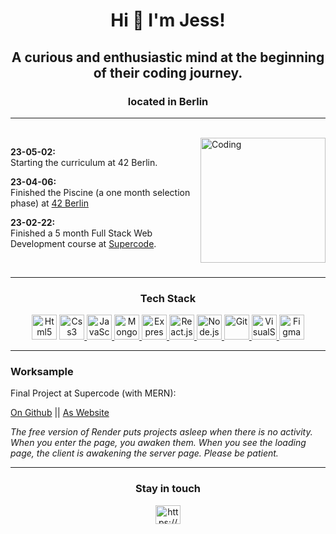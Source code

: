 <h1 align="center">Hi 👋 I'm Jess!</h1>
<h2 align="center">A curious and enthusiastic mind at the beginning of their coding journey.</h2>
<h3 align="center">located in Berlin</h3>

<hr>
<br>

<img align="right" alt="Coding" height="200" src="https://gifdb.com/images/high/cowboy-bebop-edward-balancing-fqfdbpndc783uduo.gif">
<p><b>23-05-02:</b><br> Starting the curriculum at 42 Berlin.</p>
<p><b>23-04-06:</b><br> Finished the Piscine (a one month selection phase) at <a href="https://42berlin.de/" rel="noreferrer">42 Berlin</a></p>
<p><b>23-02-22:</b><br> Finished a 5 month Full Stack Web Development course at <a href="https://www.super-code.de/" rel="noreferrer">Supercode</a>.</p>

<br>
<hr>

<h3 align="center">Tech Stack</h3>
<p align="center"><a href="https://en.wikipedia.org/wiki/HTML" target="_blank" rel="noopener noreferrer"><img src="https://camo.githubusercontent.com/da7acacadecf91d6dc02efcd2be086bb6d78ddff19a1b7a0ab2755a6fda8b1e9/68747470733a2f2f63646e2e6a7364656c6976722e6e65742f67682f64657669636f6e732f64657669636f6e2f69636f6e732f68746d6c352f68746d6c352d6f726967696e616c2e737667" alt="Html5" width="40" height="40"/></a>
<a href="https://en.wikipedia.org/wiki/CSS" target="_blank" rel="noreferrer"> <img src="https://camo.githubusercontent.com/2e496d4bfc6f753ddca87b521ce95c88219f77800212ffa6d4401ad368c82170/68747470733a2f2f63646e2e6a7364656c6976722e6e65742f67682f64657669636f6e732f64657669636f6e2f69636f6e732f637373332f637373332d6f726967696e616c2e737667" alt="Css3" width="40" height="40"/> </a> 
<a href="https://en.wikipedia.org/wiki/JavaScript" target="_blank" rel="noreferrer"> <img src="https://camo.githubusercontent.com/442c452cb73752bb1914ce03fce2017056d651a2099696b8594ddf5ccc74825e/68747470733a2f2f63646e2e6a7364656c6976722e6e65742f67682f64657669636f6e732f64657669636f6e2f69636f6e732f6a6176617363726970742f6a6176617363726970742d6f726967696e616c2e737667" alt="JavaScript" width="40" height="40"/> </a>
<a href="https://en.wikipedia.org/wiki/MongoDB" target="_blank" rel="noreferrer"> <img src="https://camo.githubusercontent.com/9ebde7ca22ab3f3b4bf92d2743804ab9e581e413a16cdf3626c2092e69967d80/68747470733a2f2f63646e2e6a7364656c6976722e6e65742f67682f64657669636f6e732f64657669636f6e2f69636f6e732f6d6f6e676f64622f6d6f6e676f64622d6f726967696e616c2e737667" alt="MongoDB" width="40" height="40"/> </a>
<a href="https://en.wikipedia.org/wiki/Express.js" target="_blank" rel="noreferrer"> <img src="https://camo.githubusercontent.com/40756575fc2fd74b1883ea0cc5c2a49aa7048ab58286f43a121109d69a9ea160/68747470733a2f2f63646e2e6a7364656c6976722e6e65742f67682f64657669636f6e732f64657669636f6e2f69636f6e732f657870726573732f657870726573732d6f726967696e616c2e737667" alt="Express.js" width="40" height="40"/> </a>
<a href="https://en.wikipedia.org/wiki/React_(software)" target="_blank" rel="noreferrer"> <img src="https://camo.githubusercontent.com/27d0b117da00485c56d69aef0fa310a3f8a07abecc8aa15fa38c8b78526c60ac/68747470733a2f2f63646e2e6a7364656c6976722e6e65742f67682f64657669636f6e732f64657669636f6e2f69636f6e732f72656163742f72656163742d6f726967696e616c2e737667" alt="React.js" width="40" height="40"/> </a>
<a href="https://en.wikipedia.org/wiki/Node.js" target="_blank" rel="noreferrer"> <img src="https://camo.githubusercontent.com/900baefb89e187c8b32cdbb3b440d1502fe8f30a1a335cc5dc5868af0142f8b1/68747470733a2f2f63646e2e6a7364656c6976722e6e65742f67682f64657669636f6e732f64657669636f6e2f69636f6e732f6e6f64656a732f6e6f64656a732d6f726967696e616c2e737667" alt="Node.js" width="40" height="40"/> </a>
<a href="https://en.wikipedia.org/wiki/Git" target="_blank" rel="noreferrer"> <img src="https://camo.githubusercontent.com/dc9e7e657b4cd5ba7d819d1a9ce61434bd0ddbb94287d7476b186bd783b62279/68747470733a2f2f63646e2e6a7364656c6976722e6e65742f67682f64657669636f6e732f64657669636f6e2f69636f6e732f6769742f6769742d6f726967696e616c2e737667" alt="Git" width="40" height="40"/> </a>
<a href="https://en.wikipedia.org/wiki/Visual_Studio_Code" target="_blank" rel="noreferrer"> <img src="https://camo.githubusercontent.com/5fa137d222dde7b69acd22c6572a065ce3656e6ffa1f5e88c1b5c7a935af3cc6/68747470733a2f2f63646e2e6a7364656c6976722e6e65742f67682f64657669636f6e732f64657669636f6e2f69636f6e732f7673636f64652f7673636f64652d6f726967696e616c2e737667" alt="VisualStudioCode" width="40" height="40"/> </a>
<a href="https://en.wikipedia.org/wiki/Figma_(software)" target="_blank" rel="noreferrer"> <img src="https://camo.githubusercontent.com/cdd289ae72f33665800bc6a63936d5afa0454214d520945780894151112a055f/68747470733a2f2f63646e2e6a7364656c6976722e6e65742f67682f64657669636f6e732f64657669636f6e2f69636f6e732f6669676d612f6669676d612d6f726967696e616c2e737667" alt="Figma" width="40" height="40"/> </a>
</p>

<hr>

<h3>Worksample</h3>
<p>Final Project at Supercode (with MERN):</p>
<p><a href=https://github.com/YubiFuu/Finco>On Github</a>   ||   <a href="https://finco-client.onrender.com">As Website</a></p>
<p><i>The free version of Render puts projects asleep when there is no activity. When you enter the page, you awaken them. When you see the loading page, the client is awakening the server page. Please be patient.</i></p>

<hr>

<h3 align="center">Stay in touch</h3>
<p align="center">
<a href="https://www.linkedin.com/in/jessica-b%C3%B6rner-11180b258/" target="_blank"><img align="center" src="https://raw.githubusercontent.com/rahuldkjain/github-profile-readme-generator/master/src/images/icons/Social/linked-in-alt.svg" alt="https://www.linkedin.com/in/jessica-b%C3%B6rner-11180b258/" height="30" width="40" /></a>
</p>





